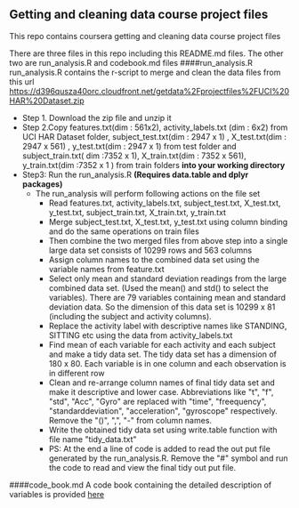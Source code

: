 ## Getting and cleaning data course project files
This repo contains  coursera getting and cleaning data course project files

There are three files in this repo including this README.md files. The other two are run_analysis.R and codebook.md files
####run_analysis.R
run_analysis.R contains the r-script to merge and clean the data files from this url https://d396qusza40orc.cloudfront.net/getdata%2Fprojectfiles%2FUCI%20HAR%20Dataset.zip

* Step 1. Download the zip file and unzip it 
* Step 2.Copy features.txt(dim : 561x2), activity_labels.txt (dim : 6x2)  from UCI HAR Dataset folder, subject_test.txt(dim : 2947 x 1) , X_test.txt(dim : 2947 x 561) , y_test.txt(dim : 2947 x 1) from test folder and subject_train.txt( dim :7352 x 1), X_train.txt(dim : 7352 x 561), y_train.txt(dim :7352 x 1 ) from train folders **into your working directory**
* Step3: Run the run_analysis.R  **(Requires data.table and dplyr packages)**
  * The run_analysis will perform following actions on the file set
    * Read features.txt, activity_labels.txt,  subject_test.txt, X_test.txt, y_test.txt, subject_train.txt, X_train.txt, y_train.txt
    * Merge subject_test.txt, X_test.txt, y_test.txt using column binding and do the same operations on train files
    * Then combine the two merged files from above step into a single large data set consists of 10299 rows and 563   columns
    * Assign column names to the combined data set using the variable names from feature.txt
    * Select only mean and standard deviation readings from the large combined data set. (Used the mean() and std() to select the variables). There are 79 variables containing mean and standard deviation data. So the dimension of this data set is 10299 x 81 (including the subject and activity columns).
    * Replace the activity label with descriptive names like STANDING, SITTING etc using the data from activity_labels.txt
    * Find mean of each variable for each activity and each subject and make a tidy data set. The tidy data set has a dimension of 180 x 80. Each variable is in one column and each observation is in different row
    * Clean and re-arrange column names of final tidy data set and make it descriptive and lower case. Abbreviations like "t", "f", "std", "Acc", "Gyro" are replaced with "time", "freequency", "standarddeviation", "acceleration", "gyroscope" respectively. Remove the "()", ",", "-" from column names.
    * Write the obtained tidy data set using write.table function with file name "tidy_data.txt"
    * PS: At the end a line of code is added to read the out put file generated by the run_analysis.R. Remove the "#" symbol and run the code to read and view the final tidy out put file.

####code_book.md
A code book containing the detailed description of variables is provided [here](https://github.com/vipin251/get-data-project/blob/master/code_book.md)
	



